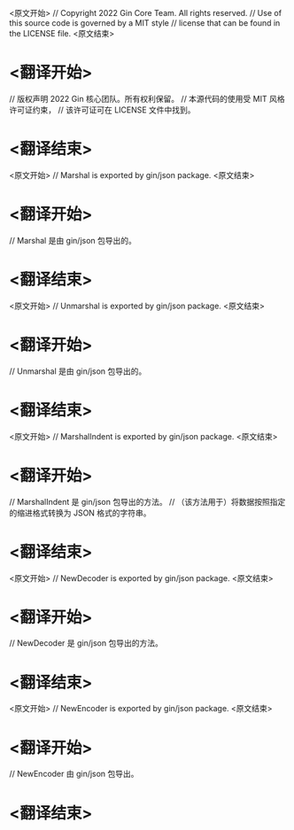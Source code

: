 
<原文开始>
// Copyright 2022 Gin Core Team. All rights reserved.
// Use of this source code is governed by a MIT style
// license that can be found in the LICENSE file.
<原文结束>

# <翻译开始>
// 版权声明 2022 Gin 核心团队。所有权利保留。
// 本源代码的使用受 MIT 风格许可证约束，
// 该许可证可在 LICENSE 文件中找到。
# <翻译结束>


<原文开始>
	// Marshal is exported by gin/json package.
<原文结束>

# <翻译开始>
// Marshal 是由 gin/json 包导出的。
# <翻译结束>


<原文开始>
	// Unmarshal is exported by gin/json package.
<原文结束>

# <翻译开始>
// Unmarshal 是由 gin/json 包导出的。
# <翻译结束>


<原文开始>
	// MarshalIndent is exported by gin/json package.
<原文结束>

# <翻译开始>
// MarshalIndent 是 gin/json 包导出的方法。
// （该方法用于）将数据按照指定的缩进格式转换为 JSON 格式的字符串。
# <翻译结束>


<原文开始>
	// NewDecoder is exported by gin/json package.
<原文结束>

# <翻译开始>
// NewDecoder 是 gin/json 包导出的方法。
# <翻译结束>


<原文开始>
	// NewEncoder is exported by gin/json package.
<原文结束>

# <翻译开始>
// NewEncoder 由 gin/json 包导出。
# <翻译结束>

